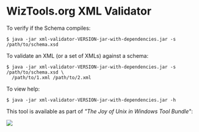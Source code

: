 # WizTools.org XML Validator

To verify if the Schema compiles:

    $ java -jar xml-validator-VERSION-jar-with-dependencies.jar -s /path/to/schema.xsd

To validate an XML (or a set of XMLs) against a schema:

    $ java -jar xml-validator-VERSION-jar-with-dependencies.jar -s /path/to/schema.xsd \
      /path/to/1.xml /path/to/2.xml

To view help:

    $ java -jar xml-validator-VERSION-jar-with-dependencies.jar -h

This tool is available as part of _"The Joy of Unix in Windows Tool Bundle"_:

[![](http://static.wiztools.org/wiztools-cli-tools.png)](http://cli-bundle.wiztools.org/)
